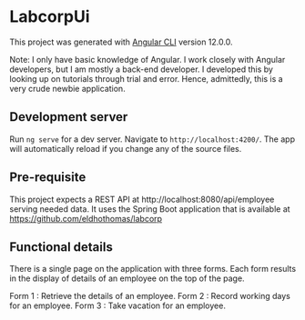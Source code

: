 # LabcorpUi

This project was generated with [Angular CLI](https://github.com/angular/angular-cli) version 12.0.0.

Note: I only have basic knowledge of Angular. I work closely with Angular developers, but I am mostly a back-end developer. I developed this by looking up on tutorials through trial and error. Hence, admittedly, this is a very crude newbie application.

## Development server

Run `ng serve` for a dev server. Navigate to `http://localhost:4200/`. The app will automatically reload if you change any of the source files.

## Pre-requisite

This project expects a REST API at http://localhost:8080/api/employee serving needed data. It uses the Spring Boot  application that is available at https://github.com/eldhothomas/labcorp 


## Functional details 

There is a single page on the application with three forms. Each form results in the display of details of an employee on the top of the page.

Form 1 : Retrieve the details of an employee.
Form 2 : Record working days for an employee.
Form 3 : Take vacation for an employee.